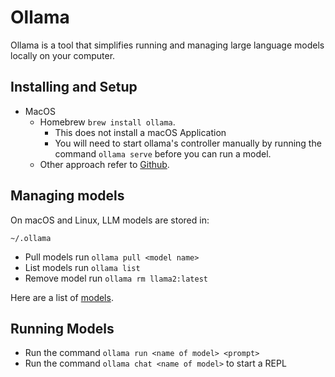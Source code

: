 # Ollama

Ollama is a tool that simplifies running and managing large language models locally on your computer.

## Installing and Setup

* MacOS 
    * Homebrew `brew install ollama`.
        * This does not install a macOS Application
        * You will need to start ollama's controller manually by running the command `ollama serve` before you can run a model.
    * Other approach refer to [Github](https://github.com/ollama/ollama).

## Managing models

On macOS and Linux, LLM models are stored in:

```
~/.ollama
```

* Pull models run `ollama pull <model name>`
* List models run `ollama list`
* Remove model run `ollama rm llama2:latest`

Here are a list of [models](https://ollama.com/library).

## Running Models

* Run the command `ollama run <name of model> <prompt>`
* Run the command `ollama chat <name of model>` to start a REPL